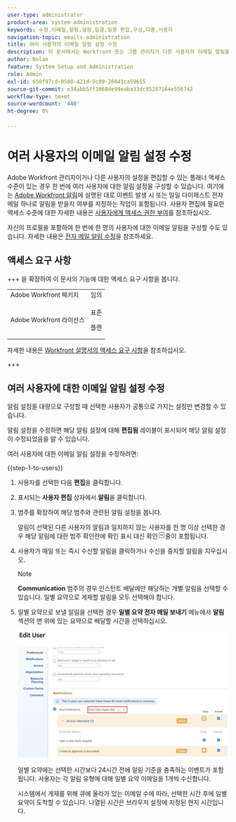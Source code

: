 ```yaml
---
user-type: administrator
product-area: system-administration
keywords: 수정,이메일,알림,설정,일괄,일괄 편집,구성,다중,사용자
navigation-topic: emails-administration
title: 여러 사용자의 이메일 알림 설정 수정
description: 이 문서에서는 Workfront 또는 그룹 관리자가 다른 사용자의 이메일 알림을 업데이트하는 방법에 대한 정보를 제공합니다.
author: Nolan
feature: System Setup and Administration
role: Admin
exl-id: 658f97cd-0500-421d-9c89-26041ca59655
source-git-commit: e34abb5ff1068de99eaba33dc95287164e556742
workflow-type: tm+mt
source-wordcount: '440'
ht-degree: 0%

---
```


# 여러 사용자의 이메일 알림 설정 수정

<!-- Audited: 12/2023 -->

Adobe Workfront 관리자이거나 다른 사용자의 설정을 편집할 수 있는 플래너 액세스 수준이 있는 경우 한 번에 여러 사용자에 대한 알림 설정을 구성할 수 있습니다. 여기에는 [Adobe Workfront 알림](../../../workfront-basics/using-notifications/wf-notifications.md)에 설명된 대로 이벤트 발생 시 또는 일일 다이제스트 전자 메일 하나로 알림을 받을지 여부를 지정하는 작업이 포함됩니다. 사용자 편집에 필요한 액세스 수준에 대한 자세한 내용은 [사용자에게 액세스 권한 부여](../../../administration-and-setup/add-users/configure-and-grant-access/grant-access-other-users.md)를 참조하십시오.

자신의 프로필을 포함하여 한 번에 한 명의 사용자에 대한 이메일 알림을 구성할 수도 있습니다. 자세한 내용은 [전자 메일 알림 수정](../../../workfront-basics/using-notifications/activate-or-deactivate-your-own-event-notifications.md)을 참조하세요.


## 액세스 요구 사항

+++ 을 확장하여 이 문서의 기능에 대한 액세스 요구 사항을 봅니다.


<table style="table-layout:auto"> 
 <col> 
 <col> 
 <tbody> 
  <tr> 
   <td role="rowheader">Adobe Workfront 패키지</td> 
   <td>임의</td> 
  </tr> 
  <tr> 
   <td role="rowheader">Adobe Workfront 라이선스</td> 
   <td> 
    <p>표준</p>
    <p>플랜</p>
   </td>
  </tr> 
 </tbody> 
</table>

자세한 내용은 [Workfront 설명서의 액세스 요구 사항](/help/quicksilver/administration-and-setup/add-users/access-levels-and-object-permissions/access-level-requirements-in-documentation.md)을 참조하십시오.

+++

## 여러 사용자에 대한 이메일 알림 설정 수정

알림 설정을 대량으로 구성할 때 선택한 사용자가 공통으로 가지는 설정만 변경할 수 있습니다.

알림 설정을 수정하면 해당 알림 설정에 대해 **편집됨** 레이블이 표시되어 해당 알림 설정이 수정되었음을 알 수 있습니다.

여러 사용자에 대한 이메일 알림 설정을 수정하려면:

{{step-1-to-users}}

1. 사용자를 선택한 다음 **편집**&#x200B;을 클릭합니다.
1. 표시되는 **사용자 편집** 상자에서 **알림**&#x200B;을 클릭합니다.

1. 범주를 확장하여 해당 범주와 관련된 알림 설정을 봅니다.

   알림이 선택된 다른 사용자의 알림과 일치하지 않는 사용자를 한 명 이상 선택한 경우 해당 알림에 대한 범주 확인란에 확인 표시 대신 확인![이 아닌 가로 줄 ](assets/straight-line-instead-of-checkmark.jpg)줄이 포함됩니다.


1. 사용자가 매일 또는 즉시 수신할 알림을 클릭하거나 수신을 중지할 알림을 지우십시오.

   >[!NOTE]
   >
   >   **Communication** 범주의 경우 인스턴트 배달에만 해당하는 개별 알림을 선택할 수 있습니다. 일별 요약으로 게재할 알림을 모두 선택해야 합니다.


1. 일별 요약으로 보낼 알림을 선택한 경우 **일별 요약 전자 메일 보내기** 메뉴에서 **알림** 섹션의 맨 위에 있는 요약으로 배달할 시간을 선택하십시오.

   ![일별 요약 시간](assets/daily-digest-time.png)

   일별 요약에는 선택한 시간보다 24시간 전에 알림 기준을 충족하는 이벤트가 포함됩니다. 사용자는 각 알림 유형에 대해 일별 요약 이메일을 1개씩 수신합니다.

   시스템에서 게재를 위해 큐에 올라가 있는 이메일 수에 따라, 선택한 시간 후에 일별 요약이 도착할 수 있습니다. 나열된 시간은 브라우저 설정에 지정된 현지 시간입니다.
